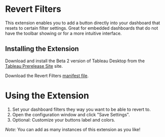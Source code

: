 # Revert Filters
This extension enables you to add a button directly into your dashboard that resets to certain filter settings. Great for embedded dashboards that do not have the toolbar showing or for a more intuitive interface.

## Installing the Extension

Download and install the Beta 2 version of Tableau Desktop from the [Tableau Prerelease Site](https://prerelease.tableau.com) site. 

Download the Revert Filters [manifest file](https://keshiarose.github.io/Date-Updater-React/DateUpdater.trex). 

# Using the Extension
1. Set your dashboard filters they way you want to be able to revert to.
2. Open the configuration window and click "Save Settings".
3. Optional: Customize your buttons label and colors.

*Note:* You can add as many instances of this extension as you like!
